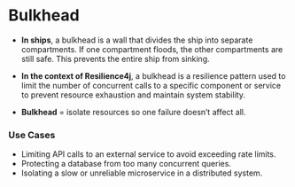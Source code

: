 # Bulkhead

- **In ships**, a bulkhead is a wall that divides the ship into separate compartments. If one compartment floods, the other compartments are still safe. This prevents the entire ship from sinking.
- **In the context of Resilience4j**, a bulkhead is a resilience pattern used to limit the number of concurrent calls to a specific component or service to prevent resource exhaustion and maintain system stability.

- **Bulkhead** = isolate resources so one failure doesn’t affect all.

### Use Cases

- Limiting API calls to an external service to avoid exceeding rate limits.
- Protecting a database from too many concurrent queries.
- Isolating a slow or unreliable microservice in a distributed system.
